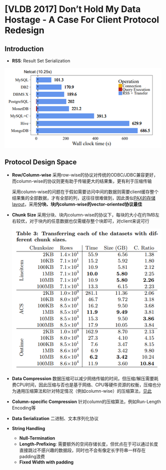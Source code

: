 # [VLDB 2017] Don’t Hold My Data Hostage - A Case For Client Protocol Redesign

## Introduction

- **RSS**: Result Set Serialization

![01](images/net01.png)

## Protocol Design Space

- **Row/Column-wise**
  采用row-wise的协议对传统的ODBC/JDBC兼容更好，而column-wise的协议则更有助于传输更大的结果集，更有利于压缩传输

  采用column-wise的问题在于假如需要访问中间的数据则需要client缓存整个结果集的全部数据，才有全部的列，这往往很难做到，因此类似[PAX的存储layout](03.Storage_Models_Data_Layout.md#hybrid-storage-model-pax)，采用**分块、块内column-wise的vector-oriented协议最佳**
- **Chunk Size**
  采用分块、块内column-wise的协议下，每块的大小在约1MB左右较优，对于块内的任意数据也仅需缓存整个块即可，对client来说可行

  ![02](images/net02.png)

- **Data Compression**
  数据压缩可以减少网络传输的时间，但压缩/解压需要耗费CPU时间，因此压缩与否也是基于网络、CPU等硬件资源的权衡，压缩也分为通用压缩算法和针对特定情况（例如column-wise）的压缩算法，[见此](05.Database_Compression.md)
- **Column-specific Compression**
  针对column的压缩算法，例如Run-Length Encoding等
- **Data Serialization**
  二进制、文本序列化协议
- **String Handling**
  - **Null-Termination**
  - **Length-Prefixing**: 需要额外的空间存储长度，但优点在于可以通过长度直接跳过不感兴趣的数据段，同时也不会有像定长字符串一样存在padding浪费
  - **Fixed Width with padding**
